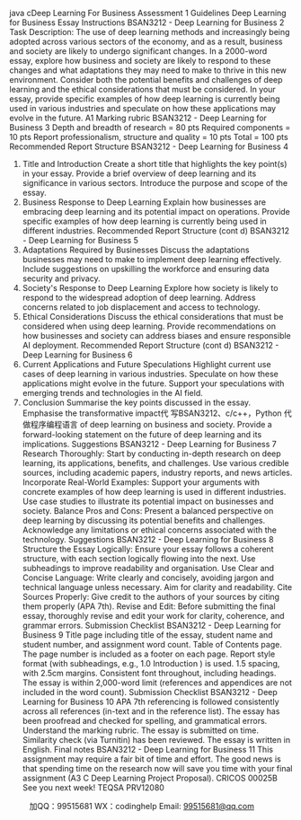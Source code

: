 java cDeep Learning For Business
Assessment 1 Guidelines
Deep Learning for Business Essay
Instructions
BSAN3212 - Deep Learning for Business 2
Task Description:
The use of deep learning methods and increasingly being adopted across various sectors of the
economy, and as a result, business and society are likely to undergo significant changes.
In a 2000-word essay, explore how business and society are likely to respond to these changes and
what adaptations they may need to make to thrive in this new environment.
Consider both the potential benefits and challenges of deep learning and the ethical considerations
that must be considered.
In your essay, provide specific examples of how deep learning is currently being used in various
industries and speculate on how these applications may evolve in the future.
A1 Marking rubric
BSAN3212 - Deep Learning for Business 3
 Depth and breadth of research = 80 pts
 Required components = 10 pts
 Report professionalism, structure and quality = 10 pts
Total = 100 pts
Recommended Report Structure
BSAN3212 - Deep Learning for Business 4
1. Title and Introduction
 Create a short title that highlights the key point(s) in your essay.
 Provide a brief overview of deep learning and its significance in various sectors.
 Introduce the purpose and scope of the essay.
2. Business Response to Deep Learning
 Explain how businesses are embracing deep learning and its potential impact on
operations.
 Provide specific examples of how deep learning is currently being used in different
industries.
Recommended Report Structure (cont  d)
BSAN3212 - Deep Learning for Business 5
3. Adaptations Required by Businesses
 Discuss the adaptations businesses may need to make to implement deep learning
effectively.
 Include suggestions on upskilling the workforce and ensuring data security and privacy.
4. Society's Response to Deep Learning
 Explore how society is likely to respond to the widespread adoption of deep learning.
 Address concerns related to job displacement and access to technology.
5. Ethical Considerations
 Discuss the ethical considerations that must be considered when using deep learning.
 Provide recommendations on how businesses and society can address biases and
ensure responsible AI deployment.
Recommended Report Structure (cont  d)
BSAN3212 - Deep Learning for Business 6
6. Current Applications and Future Speculations
Highlight current use cases of deep learning in various industries.
 Speculate on how these applications might evolve in the future.
 Support your speculations with emerging trends and technologies in the AI field.
7. Conclusion
 Summarise the key points discussed in the essay.
 Emphasise the transformative impact代 写BSAN3212、c/c++，Python
代做程序编程语言 of deep learning on business and society.
 Provide a forward-looking statement on the future of deep learning and its implications.
Suggestions
BSAN3212 - Deep Learning for Business 7
 Research Thoroughly: Start by conducting in-depth research on deep learning, its
applications, benefits, and challenges. Use various credible sources, including academic
papers, industry reports, and news articles.
 Incorporate Real-World Examples: Support your arguments with concrete examples of
how deep learning is used in different industries. Use case studies to illustrate its
potential impact on businesses and society.
 Balance Pros and Cons: Present a balanced perspective on deep learning by discussing
its potential benefits and challenges. Acknowledge any limitations or ethical concerns
associated with the technology.
Suggestions
BSAN3212 - Deep Learning for Business 8
 Structure the Essay Logically: Ensure your essay follows a coherent structure, with each
section logically flowing into the next. Use subheadings to improve readability and
organisation.
 Use Clear and Concise Language: Write clearly and concisely, avoiding jargon and
technical language unless necessary. Aim for clarity and readability.
 Cite Sources Properly: Give credit to the authors of your sources by citing them properly
(APA 7th).
 Revise and Edit: Before submitting the final essay, thoroughly revise and edit your work
for clarity, coherence, and grammar errors.
Submission Checklist
BSAN3212 - Deep Learning for Business 9
 Title page including title of the essay, student name and student number, and assignment
word count.
 Table of Contents page.
 The page number is included as a footer on each page.
 Report style format (with subheadings, e.g.,   1.0 Introduction  ) is used.
 1.5 spacing, with 2.5cm margins.
 Consistent font throughout, including headings.
 The essay is within 2,000-word limit (references and appendices are not included in the
word count).
Submission Checklist
BSAN3212 - Deep Learning for Business 10
 APA 7th referencing is followed consistently across all references (in-text and in the
reference list).
 The essay has been proofread and checked for spelling, and grammatical errors.
 Understand the marking rubric.
 The essay is submitted on time.
 Similarity check (via Turnitin) has been reviewed.
 The essay is written in English.
Final notes
BSAN3212 - Deep Learning for Business 11
 This assignment may require a fair bit of time and effort.
 The good news is that spending time on the research now will save you time with your
final assignment (A3  C Deep Learning Project Proposal).
CRICOS 00025B
See you next week!
 TEQSA PRV12080

         
加QQ：99515681  WX：codinghelp  Email: 99515681@qq.com
